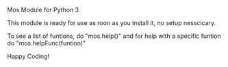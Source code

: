 Mos Module for Python 3

This module is ready for use as roon as you install it, no setup nesscicary.

To see a list of funtions, do "mos.help()" and for help with a specific funtion do "mos.helpFunc(funtion)"

Happy Coding!